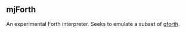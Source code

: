## mjForth ##

An experimental Forth interpreter. Seeks to emulate a subset of [gforth](https://www.gnu.org/software/gforth/).
